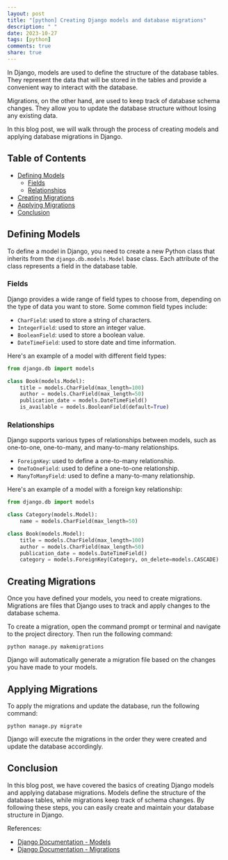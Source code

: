 ```yaml
---
layout: post
title: "[python] Creating Django models and database migrations"
description: " "
date: 2023-10-27
tags: [python]
comments: true
share: true
---
```


In Django, models are used to define the structure of the database tables. They represent the data that will be stored in the tables and provide a convenient way to interact with the database. 

Migrations, on the other hand, are used to keep track of database schema changes. They allow you to update the database structure without losing any existing data. 

In this blog post, we will walk through the process of creating models and applying database migrations in Django.

## Table of Contents
- [Defining Models](#defining-models)
	- [Fields](#fields)
	- [Relationships](#relationships)
- [Creating Migrations](#creating-migrations)
- [Applying Migrations](#applying-migrations)
- [Conclusion](#conclusion)

## Defining Models

To define a model in Django, you need to create a new Python class that inherits from the `django.db.models.Model` base class. Each attribute of the class represents a field in the database table.

### Fields

Django provides a wide range of field types to choose from, depending on the type of data you want to store. Some common field types include:

- `CharField`: used to store a string of characters.
- `IntegerField`: used to store an integer value.
- `BooleanField`: used to store a boolean value.
- `DateTimeField`: used to store date and time information.

Here's an example of a model with different field types:

```python
from django.db import models

class Book(models.Model):
    title = models.CharField(max_length=100)
    author = models.CharField(max_length=50)
    publication_date = models.DateTimeField()
    is_available = models.BooleanField(default=True)
```

### Relationships

Django supports various types of relationships between models, such as one-to-one, one-to-many, and many-to-many relationships.

- `ForeignKey`: used to define a one-to-many relationship.
- `OneToOneField`: used to define a one-to-one relationship.
- `ManyToManyField`: used to define a many-to-many relationship.

Here's an example of a model with a foreign key relationship:

```python
from django.db import models

class Category(models.Model):
    name = models.CharField(max_length=50)

class Book(models.Model):
    title = models.CharField(max_length=100)
    author = models.CharField(max_length=50)
    publication_date = models.DateTimeField()
    category = models.ForeignKey(Category, on_delete=models.CASCADE)
```

## Creating Migrations

Once you have defined your models, you need to create migrations. Migrations are files that Django uses to track and apply changes to the database schema.

To create a migration, open the command prompt or terminal and navigate to the project directory. Then run the following command:

```
python manage.py makemigrations
```

Django will automatically generate a migration file based on the changes you have made to your models.

## Applying Migrations

To apply the migrations and update the database, run the following command:

```
python manage.py migrate
```

Django will execute the migrations in the order they were created and update the database accordingly.

## Conclusion

In this blog post, we have covered the basics of creating Django models and applying database migrations. Models define the structure of the database tables, while migrations keep track of schema changes. By following these steps, you can easily create and maintain your database structure in Django.

References:
- [Django Documentation - Models](https://docs.djangoproject.com/en/3.2/topics/db/models/)
- [Django Documentation - Migrations](https://docs.djangoproject.com/en/3.2/topics/migrations/)